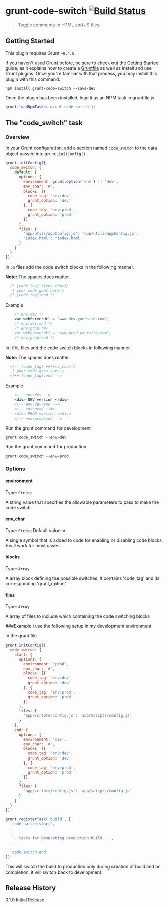 # grunt-code-switch [![Build Status](https://travis-ci.org/ishantsolanki/grunt-code-switch.svg?branch=master)](https://travis-ci.org/ishantsolanki/grunt-code-switch)
> Toggle comments in HTML and JS files.

## Getting Started
This plugin requires Grunt `~0.4.5`

If you haven't used [Grunt](http://gruntjs.com/) before, be sure to check out the [Getting Started](http://gruntjs.com/getting-started) guide, as it explains how to create a [Gruntfile](http://gruntjs.com/sample-gruntfile) as well as install and use Grunt plugins. Once you're familiar with that process, you may install this plugin with this command:

```shell
npm install grunt-code-switch --save-dev
```

Once the plugin has been installed, load it as an NPM task in gruntfile.js

```js
grunt.loadNpmTasks('grunt-code-switch');
```

## The "code_switch" task

### Overview
In your Grunt configuration, add a section named `code_switch` to the data object passed into `grunt.initConfig()`.

```js
grunt.initConfig({
  code_switch: {
    default: {
      options: {
        environment: grunt.option('env') || 'dev',
        env_char: '#',
        blocks: [{
          code_tag: 'env:dev',
          grunt_option: 'dev'
        }, {
          code_tag: 'env:prod',
          grunt_option: 'prod'
        }]
      },
      files: {
        'app/utils/appConfig.js': 'app/utils/appConfig.js',
        'index.html': 'index.html'
      }
    }
  }
});
```

In `JS` files add the code switch blocks in the following manner.

**Note:** The spaces does matter.

```js
  /* [code_tag] *[env_char]/
   { your code goes here }
  /* [code_tag]:end */
```
Example

```js
    /* env:dev */
    var webServerUrl = "www.dev-yoursite.com";
    /* env:dev:end */
    /* env:prod *#/
    var webServerUrl = "www.prod-yoursite.com";
    /* env:prod:end */
```

In `HTML` files add the code switch blocks in following manner.

**Note:** The spaces does matter.

```html
  <!-- [code_tag] --[env_char]>
   { your code goes here }
  <!-- [code_tag]:end -->
```
Example

```html
    <!-- env:dev -->
    <div> DEV version </div>
    <!-- env:dev:end -->
    <!-- env:prod --#>
    <div> PROD version </div>
    <!-- env:prod:end -->
```

Run the grunt command for development

```shell
grunt code_switch --env=dev
```

Run the grunt command for production

```shell
grunt code_switch --env=prod
```

### Options

#### environment
Type: `String`

A string value that specifies the allowable parameters to pass to make the code switch.

#### env_char
Type: `String`
Default value: `#`

A single symbol that is added to code for enabling or disabling code blocks. `#` will work for most cases.

#### blocks
Type: `Array`

A array block defining the possible switches. It contains 'code_tag' and its corresponding 'grunt_option'

#### files
Type: `Array`

A array of files to include which containing the code switching blocks


###Example
I use the following setup in my development environment

In the grunt file
```js
grunt.initConfig({
  code_switch: {
    start: {
      options: {
        environment: 'prod',
        env_char: '#',
        blocks: [{
          code_tag: 'env:dev',
          grunt_option: 'dev'
        }, {
          code_tag: 'env:prod',
          grunt_option: 'prod'
        }]
      },
      files: {
        'app/scripts/config.js': 'app/scripts/config.js'
      }
    },
    end: {
      options: {
        environment: 'dev',
        env_char: '#',
        blocks: [{
          code_tag: 'env:dev',
          grunt_option: 'dev'
        }, {
          code_tag: 'env:prod',
          grunt_option: 'prod'
        }]
      },
      files: {
        'app/scripts/config.js': 'app/scripts/config.js'
      }
    }
  }
});

grunt.registerTask('build', [
  'code_switch:start',
  ,
  ,
  '...tasks for generating production build...',
  ,
  ,
  'code_switch:end'
]);
```

This will switch the build to production only during creation of build and on completion, it will switch back to development.


## Release History
0.1.0 Initial Release
